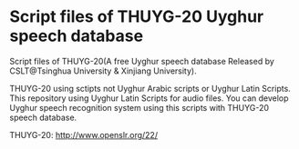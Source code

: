 # Script files of THUYG-20 Uyghur speech database
Script files of THUYG-20(A free Uyghur speech database Released by CSLT@Tsinghua University &amp; Xinjiang University).

THUYG-20 using sctipts not Uyghur Arabic scripts or Uyghur Latin Scripts. 
This repository using Uyghur Latin Scripts for audio files. 
You can develop Uyghur speech recognition system using this scripts with THUYG-20 speech database.

THUYG-20: http://www.openslr.org/22/
